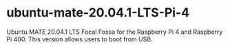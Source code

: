 # ubuntu-mate-20.04.1-LTS-Pi-4
Ubuntu MATE 20.04.1 LTS Focal Fossa for the Raspberry Pi 4 and Raspberry Pi 400. This version allows users to boot from USB.
